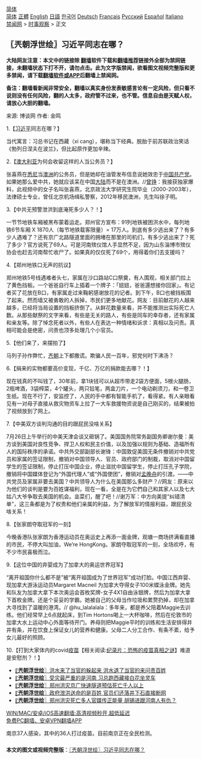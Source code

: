  <!-- 面包屑导航 --> <div class="breadcrumb"><!-- GTranslate: https://gtranslate.io/ -->  <div class="switcher notranslate">  <div class="selected">  <a href="#" onclick="return false;"> 简体</a>  </div>  <div class="option">  <a href="https://www.bannedbook.org" onclick="doGTranslate('zh-CN|zh-CN');jQuery('div.switcher div.selected a').html(jQuery(this).html());return false;" title="简体中文" class="nturl selected"> 简体</a>  <a href="https://www.bannedbook.org/zh-tw/" onclick="doGTranslate('zh-CN|zh-TW');jQuery('div.switcher div.selected a').html(jQuery(this).html());return false;" title="繁體中文" class="nturl"> 正體</a>  <a href="https://www.bannedbook.org/en/" onclick="doGTranslate('zh-CN|en');jQuery('div.switcher div.selected a').html(jQuery(this).html());return false;" title="English" class="nturl"> English</a>  <a href="https://www.bannedbook.org/ja/" onclick="doGTranslate('zh-CN|ja');jQuery('div.switcher div.selected a').html(jQuery(this).html());return false;" title="日本語" class="nturl"> 日語</a>  <a href="https://www.bannedbook.org/ko/" onclick="doGTranslate('zh-CN|ko');jQuery('div.switcher div.selected a').html(jQuery(this).html());return false;" title="한국어" class="nturl"> 한국어</a>  <a href="https://www.bannedbook.org/de/" onclick="doGTranslate('zh-CN|de');jQuery('div.switcher div.selected a').html(jQuery(this).html());return false;" title="Deutsch" class="nturl"> Deutsch</a>  <a href="https://www.bannedbook.org/fr/" onclick="doGTranslate('zh-CN|fr');jQuery('div.switcher div.selected a').html(jQuery(this).html());return false;" title="Français" class="nturl"> Français</a>  <a href="https://www.bannedbook.org/ru/" onclick="doGTranslate('zh-CN|ru');jQuery('div.switcher div.selected a').html(jQuery(this).html());return false;" title="Русский" class="nturl"> Русский</a>  <a href="https://www.bannedbook.org/es/" onclick="doGTranslate('zh-CN|es');jQuery('div.switcher div.selected a').html(jQuery(this).html());return false;" title="Español" class="nturl"> Español</a>  <a href="https://www.bannedbook.org/it/" onclick="doGTranslate('zh-CN|it');jQuery('div.switcher div.selected a').html(jQuery(this).html());return false;" title="Italiano" class="nturl"> Italiano</a>  </div>  </div>      <div class='breadcrumb-sub'><!-- Breadcrumb NavXT 6.3.0 --> <a href="https://www.bannedbook.org/" class="home">禁闻网</a> &gt; <a href="https://www.bannedbook.org/bnews/ssgc/" class="category">时事观察</a> &gt; 正文</div></div><h2>〖兲朝浮世绘〗习近平同志在哪？</h2> <p class="notice"><b>大陆网友注意：本文中的链接除 <a href="https://github.com/bannedbook/fanqiang" >翻墙</a>软件下载和<a href="https://github.com/killgcd/justmysocks/blob/master/README.md">翻墙推荐</a>链接外全部为禁网链接，未翻墙状态下打不开，请勿点击。此为文字版禁闻，欲看图文视频完整版和更多禁闻，请下载<a href="https://github.com/bannedbook/fanqiang">翻墙软件或APP</a>后翻墙上禁闻网。</p><p>备注：翻墙看新闻非常安全，翻墙以真实身份发表敏感言论有一定风险，但只看不说则没有任何风险，翻的人太多，政府管不过来，也不管。信息自由是天赋人权，请放心大胆的翻墙。</b></p>  <div class="entry"> <p>来源:&nbsp;博谈网                            作者:&nbsp;金鸣                           </p> <p>1.【<a href="https://www.bannedbook.org/bnews/tag/%e4%b9%a0%e8%bf%91%e5%b9%b3/" class="st_tag internal_tag" rel="tag" title="标签 习近平 下的日志">习近平</a>同志在哪？】</p> <p></p> <p>当代寓言：习总书记在西藏（xi cang），堪称当下经典。脱胎于前苏联政治笑话《勃列日涅夫在波兰》，但比起原作更加辛辣。</p> <p>2.【<a href="https://www.bannedbook.org/bnews/tag/%e6%be%b3%e5%a4%a7%e5%88%a9%e4%ba%9a/" class="st_tag internal_tag" rel="tag" title="标签 澳大利亚 下的日志">澳大利亚</a>为何会收留这样的人当公务员？】</p> <p></p> <p>张喜燕在<a href="https://www.bannedbook.org/bnews/tag/%e6%82%89%e5%b0%bc/" class="st_tag internal_tag" rel="tag" title="标签 悉尼 下的日志">悉尼</a>当<a href="https://www.bannedbook.org/bnews/tag/%e6%be%b3%e6%b4%b2/" class="st_tag internal_tag" rel="tag" title="标签 澳洲 下的日志">澳洲</a>的公务员，但是她却在油管发布信息说她效忠于<span class='wp_keywordlink_affiliate'><a href="https://www.bannedbook.org/" title="中国" target="_blank">中国</a></span><a href="https://www.bannedbook.org/bnews/tag/%e5%85%b1%e4%ba%a7%e5%85%9a/" class="st_tag internal_tag" rel="tag" title="标签 共产党 下的日志">共产党</a>。如果她那么爱中共，她就应该呆在中国<span class='wp_keywordlink_affiliate'><a href="https://www.bannedbook.org/" title="大陆" target="_blank">大陆</a></span>而不是在澳洲。//<a href="https://www.bannedbook.org/bnews/tag/%e6%9b%be%e9%93%ae/" class="st_tag internal_tag" rel="tag" title="标签 曾铮 下的日志">曾铮</a>：我接获独家爆料，此视频中的女子名叫张喜燕，北京政法大学研究生院毕业（2000-2003年），法律硕士专业，曾任北京机场缉私警察，2012年移民澳洲，先生叫徐子明。</p> <p>3.【中共无预警泄洪到底淹死多少人？！】</p>  <p></p> <p>一节节地铁车厢被黑布蒙着运走。郑州官方宣布：91列地铁被困洪水中，每列地铁6节车厢 X 1870人（每节地铁载客限量）= 17万人。到底有多少逃出来了？有多少人遇难了？还有京广北路隧道里面的拥堵在那里的司机们，有多少逃出来了？死了多少？官方说死了69人。可是河南殡仪馆人手显然不足，因为山东淄博市殡仪协会也赶去河南帮忙收尸了。如果真的仅仅死了69个，用得着你们去支援吗？ </p> <p>4.【郑州地铁口无声的抗议】</p> <p></p> <p>郑州地铁5号线遇难者头七，家属在沙口路站C口祭奠，有人围观，相关部门拉上了黄色挡板。一个爸爸自行车上插着一个牌子：「妞妞，爸爸還想接你回家」。有记者买了花放在B口，有家属走过来鞠躬感谢放花的记者。到下午，B口也被挡板围了起来。然而墙又被勇敢的人拆掉，市民们更多地献花。网友：目前献花的人越来越多，已经将当局设置的挡板挤倒了。从鲜花数量来看，并不能推测出实际死亡人数。从那些献祭的文字来看，有些是无关的路人，有些是同车的幸存者，还有家属和亲友等。除了悼念死者以外，有些人在表达一种情绪和诉求：真相以及问责。真相可能会是绝密，问责也顶多处理几个小官员。</p> <p>5.【他们来了，来摆拍了】</p> <p></p> <p>马列子孙作弊忙，<a href="https://www.bannedbook.org/bnews/tag/%e5%85%b2%e6%9c%9d/" class="st_tag internal_tag" rel="tag" title="标签 兲朝 下的日志">兲朝</a>上下都撒谎。欺骗人民一百年，邪党何时下沸汤？</p>  <p>6.【捐来的实物都要高价变现，千亿、万亿的捐款能去哪？！】</p> <p></p> <p>现在钱真的不叫钱了，30年前，拿1块钱可以从超市带走2袋方便面，5根火腿肠，2瓶啤酒，3袋榨菜，4个罐头，两只铅笔，两盒刀片，一个电动剃须刀，和一卷卫生纸。现在不行了，安监控了，人民的手中都有智能手机了，看得紧。有人亲眼看见有一对母子直接从救灾物资车上拉了一大车救援物资说是自己刚买的，结果被拍了视频放到了网上。</p> <p>7.【中美双方谈判沟通的目的跟屁民没啥关系】</p> <p></p> <p>7月26日上午举行的中美天津会谈又砸锅了。美国国务院常务副国务卿谢尔曼：美方谈到美国对良性竞争、捍卫人权和民主价值，以及加强以规则为基础、造福所有人的国际秩序的承诺。中共外交部副部长谢锋：中国敦促美国无条件撤销对中共党员和家属的签证限制，撤销对中国领导人、官员、政府部门的制裁，取消对中国留学生的签证限制，停止打压中国企业，停止滋扰中国留学生，停止打压孔子学院，撤销将中国媒体登记为“外国代理人”或“外国使团”，撤销对<a href="https://www.bannedbook.org/bnews/tag/%e5%ad%9f%e6%99%9a%e8%88%9f/" class="st_tag internal_tag" rel="tag" title="标签 孟晚舟 下的日志">孟晚舟</a>的引渡。——中共党员及家属非要去美国？中共领导人为什么在美国那么多财产？//网友：原来以为他们的谈判是要为百姓谋福利，现在一看，全是在为它們自己和其家人以及七大姑八大爷争取去美国的机会。韭菜们，醒了吧！//谢万军：中方向美提“纠错清单”，这三条都是为了权贵和他们亲属的利益，为了解放军的情报利益，跟屁民没啥关系！</p> <p>8.【张家朗夺取冠军的一刻】</p> <p></p>  <p>今晚香港队张家朗为香港运动员在奥运史上再添一面金牌，观塘一商场挤满看直播的市民，不停大叫加油，We’re HongKong。家朗夺取冠军的一刻，全场欢呼，有不少市民喜极而泣。</p> <p>9.【这位中国的弃婴成为了加拿大的奥运世界冠军】</p> <p></p> <p>“离开祖国你什么都不是”被“离开祖国成为了世界冠军”成功打脸。中国江西弃婴、现加拿大游泳运动员Margaret Macneil 为加拿大夺得女子100米蝶泳金牌。她先和队友为加拿大拿下本次奥运会首枚奖牌-女子4X1自由泳银牌，然后为加拿大拿下首枚金牌。还是个妥妥的学霸。她被自己的父母当作垃圾和累赘扔掉，却在加拿大寻找到了温暖的港湾。// @hu_lalalalala：多年来，都是养父陪着Maggie去训练。他们经常早上6点就起床，到Tim Hortons喝上一大杯咖啡，然后在伦敦市的加拿大水上运动中心外面等待开门。养母则把Maggie平时的训练和生活安排得井井有条，并在饮食上保证女儿的营养和健康。父母二人分工合作、有条不紊，给予女儿最好的照顾。</p> <p>10.【打到大家体内的covid<span class='wp_keywordlink'><a href="https://www.bannedbook.org/bnews/tculture/20160630/551027.html" title="疫苗" target="_blank">疫苗</a></span>【相关阅读:<a href='https://www.bannedbook.org/bnews/topimagenews/20180408/925060.html' target='_blank'>纪录片：恐怖的疫苗真相之谜</a>】难道是安慰剂？！】</p> <p></p> <ul class='op-related-articles' title='相关阅读'> <li><a href='https://www.bannedbook.org/bnews/ssgc/20210726/1594246.html' target='_blank'>〖<b>兲朝浮世绘</b>〗洪水来了当官的躲起来 洪水退了当官的来问责百姓</a></li> <li><a href='https://www.bannedbook.org/bnews/ssgc/20210724/1593236.html' target='_blank'>〖<b>兲朝浮世绘</b>〗受灾最严重的是河南 习总跑西藏接白花坐灵车</a></li> <li><a href='https://www.bannedbook.org/bnews/ssgc/20210723/1592620.html' target='_blank'>〖<b>兲朝浮世绘</b>〗郑州洪灾京广快速隧道预估死亡千人以上</a></li> <li><a href='https://www.bannedbook.org/bnews/ssgc/20210722/1591752.html' target='_blank'>〖<b>兲朝浮世绘</b>〗政府泄洪送命的是百姓 官员们还落井下石直接断网</a></li> <li><a href='https://www.bannedbook.org/bnews/ssgc/20210721/1591126.html' target='_blank'>〖<b>兲朝浮世绘</b>〗郑州洪灾死亡多人官媒传正能量 胡锡进跟河南人有仇？</a></li> </ul> <p class="texttj"> <a href="https://github.com/bannedbook/fanqiang/wiki/V2ray%E6%9C%BA%E5%9C%BA" target="_blank">WIN/MAC/安卓/iOS高速翻墙:高清视频秒开,超低延迟</a><br/> <a href="https://github.com/bannedbook/fanqiang/wiki/%E7%A6%81%E9%97%BB%E7%BD%91%E5%AE%89%E5%8D%93%E7%BF%BB%E5%A2%99%E6%96%B0%E9%97%BBAPP" target="_blank">免费PC翻墙、安卓VPN翻墙APP</a></p><p>南京37人感染，其中的36人打过疫苗。目前南京正在全民检测。</p> <a name='sharetosocial'></a>  <div style="margin-bottom:5px;padding-bottom:5px;clear:both"> <div id="archive-pix-1" class="banner-ads"> <!-- AuctionX Display platform tag START --> <div id="26318x728x90x621x_ADSLOT2" clicktrack="%%CLICK_URL_ESC%%"></div> <!-- AuctionX Display platform tag END --> </div> <div id="archive-pix-2" class="banner-ads"> <!-- AuctionX Display platform tag START --> <div id="26315x300x250x621x_ADSLOT2" clicktrack="%%CLICK_URL_ESC%%"></div> <!-- AuctionX Display platform tag END --> </div> </div>  <div id="archive-pix-1" class="banner-ads"> <!-- AuctionX Display platform tag START --> <div id="26318x728x90x621x_ADSLOT3" clicktrack="%%CLICK_URL_ESC%%"></div> <!-- AuctionX Display platform tag END --> </div> <div><b>本文的图文或视频完整版</b>：<a href='https://www.bannedbook.org/bnews/ssgc/20210727/1594980.html'>〖兲朝浮世绘〗习近平同志在哪？</a></div>  </div><!--END ENTRY--> 
